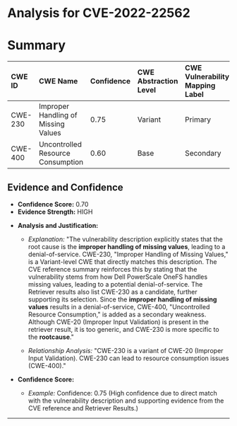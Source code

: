 # Analysis for CVE-2022-22562

# Summary
| CWE ID  | CWE Name                                                     | Confidence | CWE Abstraction Level | CWE Vulnerability Mapping Label | CWE-Vulnerability Mapping Notes |
| :-------- | :----------------------------------------------------------- | :--------- | :-------------------- | :------------------------------ | :------------------------------ |
| CWE-230 | Improper Handling of Missing Values                           | 0.75       | Variant               | Primary                         | Allowed                         |
| CWE-400 | Uncontrolled Resource Consumption                               | 0.60      | Base                  | Secondary                       | Allowed-with-Review             |

## Evidence and Confidence

*   **Confidence Score:** 0.70
*   **Evidence Strength:** HIGH

- **Analysis and Justification:**
  - *Explanation:* "The vulnerability description explicitly states that the root cause is the **improper handling of missing values**, leading to a denial-of-service. CWE-230, "Improper Handling of Missing Values," is a Variant-level CWE that directly matches this description. The CVE reference summary reinforces this by stating that the vulnerability stems from how Dell PowerScale OneFS handles missing values, leading to a potential denial-of-service. The Retriever results also list CWE-230 as a candidate, further supporting its selection. Since the **improper handling of missing values** results in a denial-of-service, CWE-400, "Uncontrolled Resource Consumption," is added as a secondary weakness. Although CWE-20 (Improper Input Validation) is present in the retriever result, it is too generic, and CWE-230 is more specific to the **rootcause**."

  - *Relationship Analysis:* "CWE-230 is a variant of CWE-20 (Improper Input Validation). CWE-230 can lead to resource consumption issues (CWE-400)."

- **Confidence Score:**
  - *Example:* Confidence: 0.75 (High confidence due to direct match with the vulnerability description and supporting evidence from the CVE reference and Retriever Results.)

---